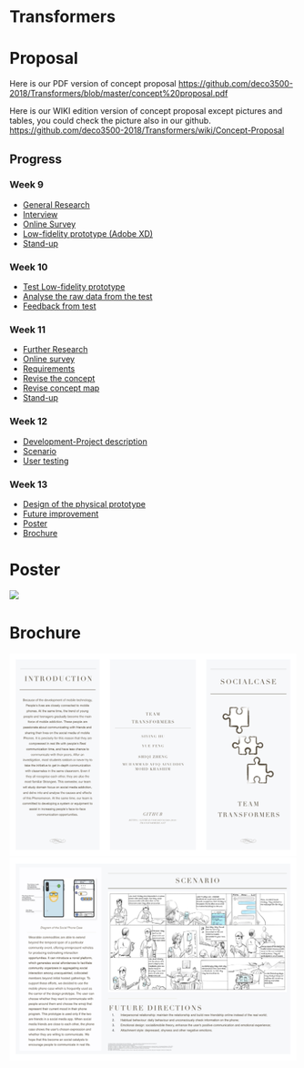 # Transformers
# Proposal
Here is our PDF version of concept proposal
https://github.com/deco3500-2018/Transformers/blob/master/concept%20proposal.pdf

Here is our WIKI edition version of concept proposal except pictures and tables, you could check the picture also in our github.
https://github.com/deco3500-2018/Transformers/wiki/Concept-Proposal



## Progress
### Week 9
* [General Research](https://github.com/deco3500-2018/Transformers/wiki/Week-9-Research)
* [Interview](https://github.com/deco3500-2018/Transformers/wiki/Week-9-Research)
* [Online Survey](https://github.com/deco3500-2018/Transformers/wiki/Week-9-Research)
* [Low-fidelity prototype (Adobe XD)](https://github.com/deco3500-2018/Transformers/wiki/Week-9-Prototype-(Adobe-XD))
* [Stand-up](https://github.com/deco3500-2018/Transformers/wiki/Week-9-Research)

### Week 10
* [Test Low-fidelity prototype](https://github.com/deco3500-2018/Transformers/wiki/Week-10-Evaluation)
* [Analyse the raw data from the test](https://github.com/deco3500-2018/Transformers/wiki/Week-10-Evaluation)
* [Feedback from test](https://github.com/deco3500-2018/Transformers/wiki/Week-10-Evaluation)

### Week 11
* [Further Research](https://github.com/deco3500-2018/Transformers/wiki/Week-11-Further-Research-and-Requirements)
* [Online survey](https://github.com/deco3500-2018/Transformers/wiki/Week-11-Further-Research-and-Requirements)
* [Requirements](https://github.com/deco3500-2018/Transformers/wiki/Week-11-Further-Research-and-Requirements)
* [Revise the concept](https://github.com/deco3500-2018/Transformers/wiki/Week-11-Revised-Version-of-Design) 
* [Revise concept map](https://github.com/deco3500-2018/Transformers/wiki/week-11-Revised-Version-of-Concept-Map)
* [Stand-up](https://github.com/deco3500-2018/Transformers/wiki/Week-11-Further-Research-and-Requirements)

### Week 12
* [Development-Project description](https://github.com/deco3500-2018/Transformers/wiki/week-12-Project-Description)
* [Scenario](https://github.com/deco3500-2018/Transformers/wiki/week-12-Project-Description)
* [User testing](https://github.com/deco3500-2018/Transformers/wiki/Week-12-User-Testing)

### Week 13
* [Design of the physical prototype](https://github.com/deco3500-2018/Transformers/wiki/week-13--The-Design-of-Physical-Prototype)
* [Future improvement](https://github.com/deco3500-2018/Transformers/wiki/Week-13-Future-Improvements)
* [Poster](https://github.com/deco3500-2018/Transformers/wiki/week-13-Poster-&-Brochure)
* [Brochure](https://github.com/deco3500-2018/Transformers/wiki/week-13-Poster-&-Brochure)

# Poster
![](https://github.com/deco3500-2018/Transformers/blob/master/poster.jpg?raw=true)

# Brochure
![](https://github.com/deco3500-2018/Transformers/blob/master/brochure-page1.jpg?raw=true)
![](https://github.com/deco3500-2018/Transformers/blob/master/brochure-page2.jpg?raw=true)
